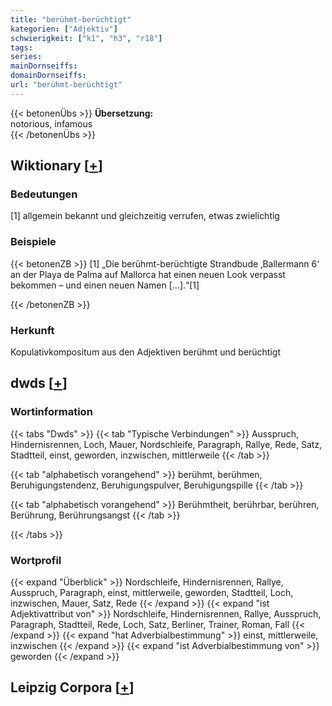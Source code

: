 ```yaml
---
title: "berühmt-berüchtigt"
kategorien: ["Adjektiv"]
schwierigkeit: ["k1", "h3", "r18"]
tags:
series:
mainDornseiffs:
domainDornseiffs:
url: "berühmt-berüchtigt"
---
```


{{< betonenÜbs >}}
**Übersetzung:**  
notorious, infamous  
{{< /betonenÜbs >}}

## Wiktionary [[+](https://de.wiktionary.org/wiki/berühmt-berüchtigt)]

### Bedeutungen
[1] allgemein bekannt und gleichzeitig verrufen, etwas zwielichtig  

### Beispiele
{{< betonenZB >}}
[1] „Die berühmt-berüchtigte Strandbude ‚Ballermann 6‘ an der Playa de Palma auf Mallorca hat einen neuen Look verpasst bekommen – und einen neuen Namen […].“[1]  

{{< /betonenZB >}}
### Herkunft
Kopulativkompositum aus den Adjektiven berühmt und berüchtigt  



## dwds [[+](https://www.dwds.de/wb/berühmt-berüchtigt)]

### Wortinformation
{{< tabs "Dwds" >}}
{{< tab "Typische Verbindungen" >}}
Ausspruch, Hindernisrennen, Loch, Mauer, Nordschleife, Paragraph, Rallye, Rede, Satz, Stadtteil, einst, geworden, inzwischen, mittlerweile
{{< /tab >}}

{{< tab "alphabetisch vorangehend" >}}
berühmt, berühmen, Beruhigungstendenz, Beruhigungspulver, Beruhigungspille
{{< /tab >}}

{{< tab "alphabetisch vorangehend" >}}
Berühmtheit, berührbar, berühren, Berührung, Berührungsangst
{{< /tab >}}

{{< /tabs >}}

### Wortprofil
{{< expand "Überblick" >}} Nordschleife, Hindernisrennen, Rallye, Ausspruch, Paragraph, einst, mittlerweile, geworden, Stadtteil, Loch, inzwischen, Mauer, Satz, Rede {{< /expand >}}
{{< expand "ist Adjektivattribut von" >}} Nordschleife, Hindernisrennen, Rallye, Ausspruch, Paragraph, Stadtteil, Rede, Loch, Satz, Berliner, Trainer, Roman, Fall {{< /expand >}}
{{< expand "hat Adverbialbestimmung" >}} einst, mittlerweile, inzwischen {{< /expand >}}
{{< expand "ist Adverbialbestimmung von" >}} geworden {{< /expand >}}

## Leipzig Corpora [[+](https://corpora.uni-leipzig.de/en/res?word=berühmt-berüchtigt&corpusId=deu_newscrawl-public_2018)]

